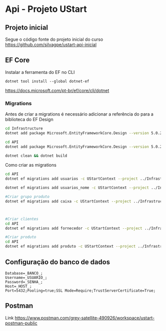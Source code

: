 # Api - Projeto UStart

## Projeto inicial

Segue o código fonte do projeto inicial do curso
https://github.com/silvagpe/ustart-api-inicial


## EF Core

Instalar a ferramenta do EF no CLI
```
dotnet tool install --global dotnet-ef
```
https://docs.microsoft.com/pt-br/ef/core/cli/dotnet

### Migrations

Antes de criar a migrations é necessário adicionar a referência do para a biblioteca do EF Design
```bash
cd Infrastructure 
dotnet add package Microsoft.EntityFrameworkCore.Design --version 5.0.2

cd API
dotnet add package Microsoft.EntityFrameworkCore.Design --version 5.0.2

dotnet clean && dotnet build
```

Como criar as migrations
```bash
cd API
dotnet ef migrations add usuarios -c UStartContext --project ../Infrastructure/Infrastructure.csproj

dotnet ef migrations add usuarios_nome -c UStartContext --project ../Infrastructure/Infrastructure.csproj

#Criar grupo produto
dotnet ef migrations add caixa -c UStartContext --project ../Infrastructure/Infrastructure.csproj



#Criar clientes
cd API
dotnet ef migrations add fornecedor -c UStartContext --project ../Infrastructure/Infrastructure.csproj

#Criar produto
cd API
dotnet ef migrations add produto -c UStartContext --project ../Infrastructure/Infrastructure.csproj


```


## Configuração do banco de dados

```
Database=_BANCO_;
Username=_USUARIO_;
Password=_SENHA_;
Host=_HOST_;
Port=5432;Pooling=true;SSL Mode=Require;TrustServerCertificate=True;
```


## Postman

Link
https://www.postman.com/grey-satellite-490926/workspace/ustart-postman-public

